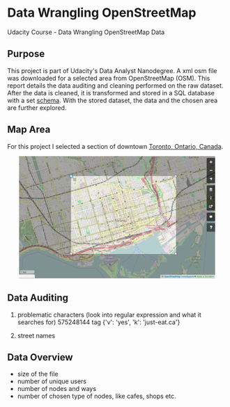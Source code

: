 # Data Wrangling OpenStreetMap
Udacity Course - Data Wrangling OpenStreetMap Data

## Purpose
This project is part of Udacity's Data Analyst Nanodegree. A xml osm file was downloaded for a selected area from OpenStreetMap (OSM). This report details the data auditing and cleaning performed on the raw dataset. After the data is cleaned, it is transformed and stored in a SQL database with a set [schema](https://github.com/ian-whitestone/datawranglingopenstreetmap/blob/master/toronto_db_schema.sql). With the stored dataset, the data and the chosen area are further explored.

## Map Area

For this project I selected a section of downtown [Toronto, Ontario, Canada](http://www.openstreetmap.org/export#map=13/43.6561/-79.3903).

<p align="center">
  <img src=images/toronto_area.png alt="toronto_area" style="width: 450px;" style="height: 450px;" />
</p>


## Data Auditing
1) problematic characters
(look into regular expression and what it searches for)
575248144 tag {'v': 'yes', 'k': 'just-eat.ca'}

2) street names


## Data Overview

* size of the file
* number of unique users
* number of nodes and ways
* number of chosen type of nodes, like cafes, shops etc.
